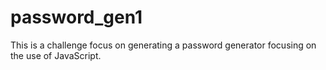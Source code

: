 # password_gen1
This is a challenge focus on generating a password generator focusing on the use of JavaScript.

